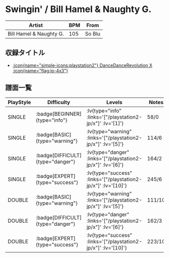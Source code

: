 # Swingin' / Bill Hamel & Naughty G.

|Artist|BPM|From|
|------|---|----|
|Bill Hamel & Naughty G.|105|So Blu|

## 収録タイトル

- [ :icon{name="simple-icons:playstation2"} DanceDanceRevolution X :icon{name="flag:jp-4x3"} ](/playstation2-jp/x)

## 譜面一覧

|PlayStyle|Difficulty|Levels|Notes|Movie|
|---------|----------|------|-----|-----|
|SINGLE| :badge[BEGINNER]{type="info"} | :lv{type="info" :links='["/playstation2-jp/x"]' :lv='[1]'} |58/0||
|SINGLE| :badge[BASIC]{type="warning"} | :lv{type="warning" :links='["/playstation2-jp/x"]' :lv='[5]'} |114/6||
|SINGLE| :badge[DIFFICULT]{type="danger"} | :lv{type="danger" :links='["/playstation2-jp/x"]' :lv='[6]'} |164/2||
|SINGLE| :badge[EXPERT]{type="success"} | :lv{type="success" :links='["/playstation2-jp/x"]' :lv='[10]'} |245/6||
|DOUBLE| :badge[BASIC]{type="warning"} | :lv{type="warning" :links='["/playstation2-jp/x"]' :lv='[5]'} |111/10||
|DOUBLE| :badge[DIFFICULT]{type="danger"} | :lv{type="danger" :links='["/playstation2-jp/x"]' :lv='[6]'} |162/3||
|DOUBLE| :badge[EXPERT]{type="success"} | :lv{type="success" :links='["/playstation2-jp/x"]' :lv='[10]'} |223/10||
